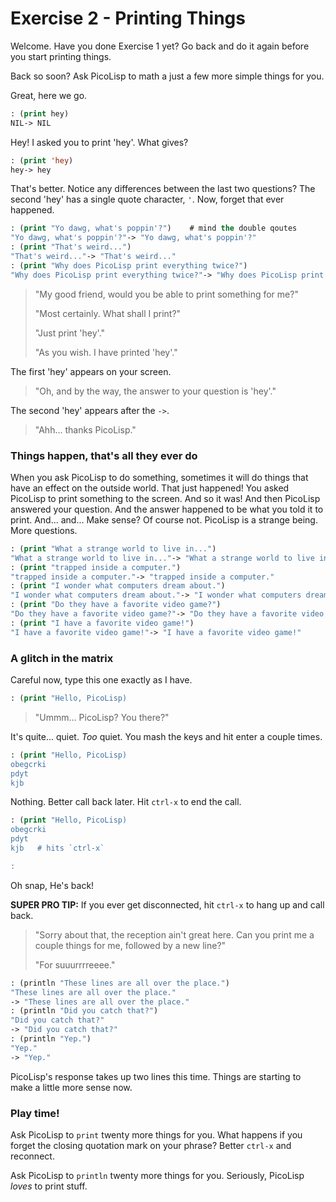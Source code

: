 # Exercise 2 - Printing Things

Welcome. Have you done Exercise 1 yet? Go back and do it again before you start printing things.

Back so soon? Ask PicoLisp to math a just a few more simple things for you.


Great, here we go. 
```lisp
: (print hey)
NIL-> NIL
``` 

Hey! I asked you to print 'hey'. What gives?

```lisp
: (print 'hey)
hey-> hey
```

  That's better. Notice any differences between the last two questions? The second 'hey' has a single quote character, `'`. Now, forget that ever happened.

```lisp 
: (print "Yo dawg, what's poppin'?")    # mind the double qoutes
"Yo dawg, what's poppin'?"-> "Yo dawg, what's poppin'?"
: (print "That's weird...")
"That's weird..."-> "That's weird..."
: (print "Why does PicoLisp print everything twice?")
"Why does PicoLisp print everything twice?"-> "Why does PicoLisp print everything twice?"
```


> "My good friend, would you be able to print something for me?"
>
> "Most certainly. What shall I print?"
> 
> "Just print 'hey'."
>
> "As you wish. I have printed 'hey'." 

  The first 'hey' appears on your screen. 

> "Oh, and by the way, the answer to your question is 'hey'." 

  The second 'hey' appears after the `->`.

> "Ahh... thanks PicoLisp."



### Things happen, that's all they ever do
  When you ask PicoLisp to do something, sometimes it will do things that have an effect on the outside world. That just happened! You asked PicoLisp to print something to the screen. And so it was! And then PicoLisp answered your question. And the answer happened to be what you told it to print. And... and... Make sense? Of course not. PicoLisp is a strange being. More questions.


```lisp
: (print "What a strange world to live in...")
"What a strange world to live in..."-> "What a strange world to live in..."
: (print "trapped inside a computer.")
"trapped inside a computer."-> "trapped inside a computer."
: (print "I wonder what computers dream about.")
"I wonder what computers dream about."-> "I wonder what computers dream about."
: (print "Do they have a favorite video game?")
"Do they have a favorite video game?"-> "Do they have a favorite video game?"
: (print "I have a favorite video game!")
"I have a favorite video game!"-> "I have a favorite video game!"
```



### A glitch in the matrix
Careful now, type this one exactly as I have.

```lisp
: (print "Hello, PicoLisp)
```

> "Ummm... PicoLisp? You there?" 

  It's quite... quiet. *Too* quiet. You mash the keys and hit enter a couple times.

```lisp
: (print "Hello, PicoLisp)
obegcrki
pdyt
kjb
```

Nothing. Better call back later. Hit `ctrl-x` to end the call.

```lisp
: (print "Hello, PicoLisp)
obegcrki
pdyt
kjb   # hits `ctrl-x`

: 
```

Oh snap, He's back! 

**SUPER PRO TIP:** If you ever get disconnected, hit `ctrl-x` to hang up and call back.


> "Sorry about that, the reception ain't great here. Can you print me a couple things for me, followed by a new line?"
>
> "For suuurrrreeee."

```lisp
: (println "These lines are all over the place.")
"These lines are all over the place."
-> "These lines are all over the place."
: (println "Did you catch that?")
"Did you catch that?"
-> "Did you catch that?"
: (println "Yep.")
"Yep."
-> "Yep."
```

PicoLisp's response takes up two lines this time.  Things are starting to make a little more sense now.


### Play time!
Ask PicoLisp to `print` twenty more things for you. What happens if you forget the closing quotation mark on your phrase? Better `ctrl-x` and reconnect.

Ask PicoLisp to `println` twenty more things for you. Seriously, PicoLisp *loves* to print stuff.

